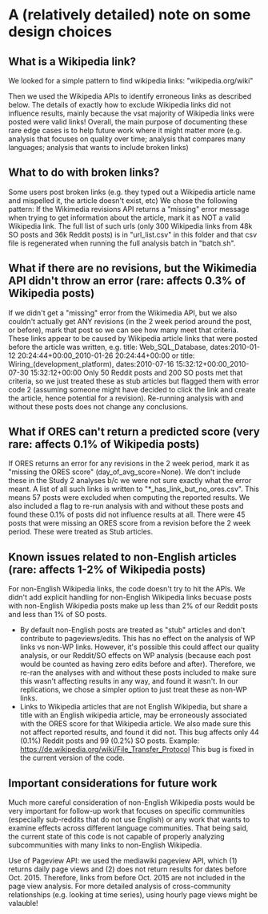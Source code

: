 # A (relatively detailed) note on some design choices

## What is a Wikipedia link?
We looked for a simple pattern to find wikipedia links: "wikipedia.org/wiki"

Then we used the Wikipedia APIs to identify erroneous links as described below.
The details of exactly how to exclude Wikipedia links did not influence results, mainly because the vsat majority of Wikipedia links were posted were valid links!
Overall, the main purpose of documenting these rare edge cases is to help future work where it might matter more (e.g. analysis that focuses on quality over time; analysis that compares many languages; analysis that wants to include broken links)


## What to do with broken links?
Some users post broken links (e.g. they typed out a Wikipedia article name and mispelled it, the article doesn't exist, etc)
We chose the following pattern:
If the Wikimedia revisions API returns a "missing" error message when trying to get information about the article, mark it as NOT a valid Wikipedia link.
The full list of such urls (only 300 Wikipedia links from 48k SO posts and 36k Reddit posts) is in "url_list.csv" in this folder and that csv file is regenerated when running the full analysis batch in "batch.sh".

## What if there are no revisions, but the Wikimedia API didn't throw an error (rare: affects 0.3% of Wikipedia posts)
If we didn't get a "missing" error from the Wikimedia API, but we also couldn't actually get ANY revisions (in the 2 week period around the post, or before), mark that post so we can see how many meet that criteria. 
These links appear to be caused by Wikipedia article links that were posted before the article was written, e.g.
title: Web_SQL_Database, dates:2010-01-12 20:24:44+00:00_2010-01-26 20:24:44+00:00
or
title: Wiring_(development_platform), dates:2010-07-16 15:32:12+00:00_2010-07-30 15:32:12+00:00
Only 50 Reddit posts and 200 SO posts met that criteria, so we just treated these as stub articles but flagged them with error code 2 (assuming someone might have decided to click the link and create the article, hence potential for a revision). Re-running analysis with and without these posts does not change any conclusions.

## What if ORES can't return a predicted score (very rare: affects 0.1% of Wikipedia posts)
If ORES returns an error for any revisions in the 2 week period, mark it as "missing the ORES score" (day_of_avg_score=None). We don't include these in the Study 2 analyses b/c we were not sure exactly what the error meant. A list of all such links is written to "*_has_link_but_no_ores.csv". This means 57 posts were excluded when computing the reported results. We also included a flag to re-run analysis with and without these posts and found these 0.1% of posts did not influence results at all.
There were 45 posts that were missing an ORES score from a revision before the 2 week period. These were treated as Stub articles.

## Known issues related to non-English articles (rare: affects 1-2% of Wikipedia posts)
For non-English Wikipedia links, the code doesn't try to hit the APIs.
We didn't add explicit handling for non-English Wikipedia links becuase posts with non-English Wikipedia posts make up less than 2% of our Reddit posts and less than 1% of SO posts.
* By default non-English posts are treated as "stub" articles and don't contribute to pageviews/edits. 
This has no effect on the analysis of WP links vs non-WP links. However, it's possible this could affect our quality analysis, or our Reddit/SO effects on WP analysis (because each post would be counted as having zero edits before and after). Therefore, we re-ran the analyses with and without these posts included to make sure this wasn't affecting results in any way, and found it wasn't. In our replications, we chose a simpler option to just treat these as non-WP links.
* Links to Wikipedia articles that are not English Wikipedia, but share a title with an English wikipedia article, may be erroneously associated with the ORES score for that Wikipedia article. We also made sure this not affect reported results, and found it did not.
This bug affects only 44 (0.1%) Reddit posts and 99 (0.2%) SO posts.
Example: https://de.wikipedia.org/wiki/File_Transfer_Protocol
This bug is fixed in the current version of the code.


## Important considerations for future work
Much more careful consideration of non-English Wikipedia posts would be very important for follow-up work that focuses on specific communities (especially sub-reddits that do not use English) or any work that wants to examine effects across different language communities. That being said, the current state of this code is not capable of properly analyzing subcommunities with many links to non-English Wikipedia.

Use of Pageview API: we used the mediawiki pageview API, which (1) returns daily page views and (2) does not return results for dates before Oct. 2015. Therefore, links from before Oct. 2015 are not included in the page view analysis. For more detailed analysis of cross-community relationships (e.g. looking at time series), using hourly page views might be valauble!


